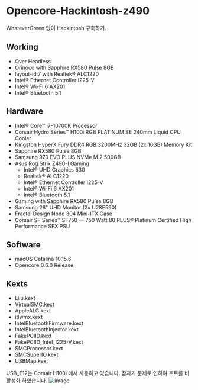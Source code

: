 # Opencore-Hackintosh-z490

WhateverGreen 없이 Hackintosh 구축하기.

## Working
* Over Headless
* Orinoco with Sapphire RX580 Pulse 8GB
* layout-id:7 with Realtek® ALC1220
* Intel® Ethernet Controller I225-V
* Intel® Wi-Fi 6 AX201
* Intel® Bluetooth 5.1

## Hardware
* Intel® Core™ i7-10700K Processor
* Corsair Hydro Series™ H100i RGB PLATINUM SE 240mm Liquid CPU Cooler
* Kingston HyperX Fury DDR4 RGB 3200MHz 32GB (2x 16GB) Memory Kit
* Sapphire RX580 Pulse 8GB
* Samsung 970 EVO PLUS NVMe M.2 500GB
* Asus Rog Strix Z490-I Gaming
  * Intel® UHD Graphics 630
  * Realtek® ALC1220
  * Intel® Ethernet Controller I225-V
  * Intel® Wi-Fi 6 AX201
  * Intel® Bluetooth 5.1
* Gaming with Sapphire RX580 Pulse 8GB
* Samsung 28" UHD Monitor (2x U28E590)
* Fractal Design Node 304 Mini-ITX Case
* Corsair SF Series™ SF750 — 750 Watt 80 PLUS® Platinum Certified High Performance SFX PSU

## Software
* macOS Catalina 10.15.6
* Opencore 0.6.0 Release

## Kexts
* Lilu.kext
* VirtualSMC.kext
* AppleALC.kext
* itlwmx.kext
* IntelBluetoothFirmware.kext
* IntelBluetoothInjector.kext
* FakePCIID.kext
* FakePCIID_Intel_I225-V.kext
* SMCProcessor.kext
* SMCSuperIO.kext
* USBMap.kext

USB_E12는 Corsair H100i 에서 사용하고 있습니다. 잠자기 문제로 인하여 포트를 비활성화 하였습니다.
![image](https://user-images.githubusercontent.com/67822525/89546703-feb1ac80-d858-11ea-9fb2-c0cdae78a5f3.png)
